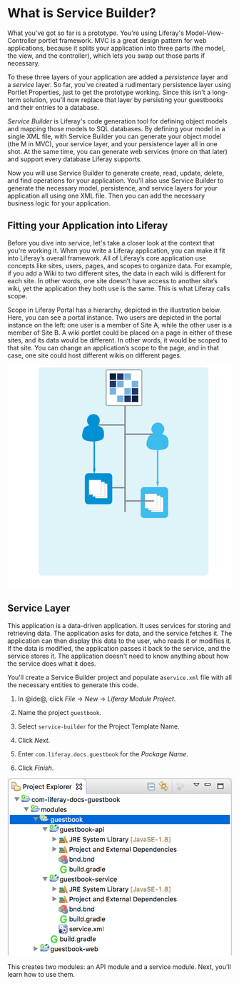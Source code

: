# What is Service Builder?

What you've got so far is a prototype. You're using Liferay's
Model-View-Controller portlet framework. MVC is a great design pattern for web
applications, because it splits your application into three parts (the
model, the view, and the controller), which lets you swap out those parts if
necessary. 

To these three layers of your application are added a *persistence* layer and a
*service* layer. So far, you've created a rudimentary persistence layer using
Portlet Properties, just to get the prototype working. Since this isn't a
long-term solution, you'll now replace that layer by persisting your guestbooks
and their entries to a database. 

*Service Builder* is Liferay's code generation tool for defining object models
and mapping those models to SQL databases. By defining your model in a single
XML file, with Service Builder you can generate your object model (the M in
MVC), your service layer, and your persistence layer all in one shot. At the
same time, you can generate web services (more on that later) and support every
database Liferay supports. 

Now you will use Service Builder to generate create, read, update, delete, and
find operations for your application. You'll also use Service Builder to
generate the necessary model, persistence, and service layers for your
application all using one XML file. Then you can add the necessary business
logic for your application.

## Fitting your Application into Liferay

Before you dive into service, let's take a closer look at the context that 
you're working it. When you write a Liferay application, you can make it fit 
into Liferay’s overall framework. All of Liferay’s core application use 
concepts like sites, users, pages, and scopes to organize data. For example, if 
you add a Wiki to two different sites, the data in each wiki is different for 
each site. In other words, one site doesn’t have access to another site’s wiki, 
yet the application they both use is the same. This is what Liferay calls scope.

Scope in Liferay Portal has a hierarchy, depicted in the illustration below. 
Here, you can see a portal instance. Two users are depicted in the portal 
instance on the left: one user is a member of Site A, while the other user is a 
member of Site B. A wiki portlet could be placed on a page in either of these 
sites, and its data would be different. In other words, it would be scoped to 
that site. You can change an application’s scope to the page, and in that case, 
one site could host different wikis on different pages.

![Figure X: Sites, users, and scope in Liferay.](../../../images/sites-users.png)

## Service Layer

This application is a data-driven application. It uses services for storing and
retrieving data. The application asks for data, and the service fetches it. The 
application can then display this data to the user, who reads it or modifies 
it. If the data is modified, the application passes it back to the service, and 
the service stores it. The application doesn't need to know anything about how 
the service does what it does.

You'll create a Service Builder project and populate a`service.xml` file with all 
the necessary entities to generate this code.

1.  In @ide@, click *File* &rarr; *New* &rarr; *Liferay Module Project*.

2.  Name the project `guestbook`.

3.  Select `service-builder` for the Project Template Name.
 
4.  Click *Next*.

5.  Enter `com.liferay.docs.guestbook` for the *Package Name*.

6.  Click *Finish*.

![Figure X: Your current project structure.](../../../images/guestbook-service-project.png)

This creates two modules: an API module and a service module. Next, you'll learn
how to use them.


